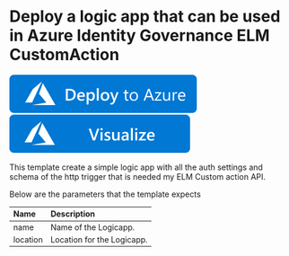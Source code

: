 # Deploy a logic app that can be used in Azure Identity Governance ELM CustomAction

 [![Deploy To Azure](https://raw.githubusercontent.com/Azure/azure-quickstart-templates/master/1-CONTRIBUTION-GUIDE/images/deploytoazure.svg?sanitize=true)](https://portal.azure.com/#create/Microsoft.Template/uri/https%3A%2F%2Fraw.githubusercontent.com%2Fvikama%2FELMCustomAction%2Fmain%2Fazuredeploy.json)
[![Visualize](https://raw.githubusercontent.com/Azure/azure-quickstart-templates/master/1-CONTRIBUTION-GUIDE/images/visualizebutton.svg?sanitize=true)](http://armviz.io/#/?load=https%3A%2F%2Fraw.githubusercontent.com%2Fvikama%2FELMCustomAction%2Fmain%2Fazuredeploy.json)

This template create a simple logic app with all the auth settings and schema of the http trigger that is needed my ELM Custom action API.

Below are the parameters that the template expects

| Name   | Description    |
|:--- |:---|
| name  | Name of the Logicapp. |
| location  | Location for the Logicapp.  |
